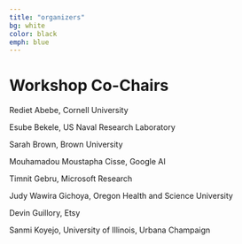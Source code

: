 ```yaml
---
title: "organizers"
bg: white
color: black
emph: blue
---
```


# Workshop Co-Chairs 

Rediet Abebe, Cornell University

Esube Bekele, US Naval Research Laboratory

Sarah Brown, Brown University

Mouhamadou Moustapha Cisse, Google AI

Timnit Gebru, Microsoft Research

Judy Wawira Gichoya, Oregon Health and Science University

Devin Guillory, Etsy

Sanmi Koyejo, University of Illinois, Urbana Champaign
